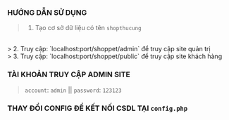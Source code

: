 ### HƯỚNG DẪN SỬ DỤNG

> 1. Tạo cơ sở dữ liệu có tên `shopthucung`
<br>
> 2. Truy cập: `localhost:port/shoppet/admin` để truy cập site quản trị
<br>
> 3. Truy cập: `localhost:port/shoppet/public` để truy cập site khách hàng

### TÀI KHOẢN TRUY CẬP ADMIN SITE
> `account`: `admin` || `password`: `123123`

### THAY ĐỔI CONFIG ĐỂ KẾT NỐI CSDL TẠI `config.php`
